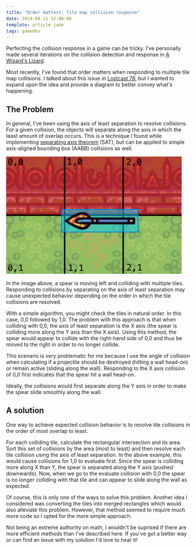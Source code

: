 ```yaml
---
title: "Order matters: Tile map collision response"
date: 2014-06-11 12:00:00
template: article.jade
tags: gamedev
---
```

Perfecting the collision response in a game can be tricky. I've personally made several iterations on the collision detection and response in [A Wizard's Lizard][1].

Most recently, I've found that order matters when responding to multiple tile map collisions. I talked about this issue in [Lostcast 78][2], but I wanted to expand upon the idea and provide a diagram to better convey what's happening.

## The Problem

In general, I've been using the axis of least separation to resolve collisions. For a given collision, the objects will separate along the axis in which the least amount of overlap occurs. This is a technique I found while implementing [separating axis theorem][3] (SAT), but can be applied to simple axis-aligned bounding box (AABB) collisions as well.

![Diagram of a spear colliding with multiple tiles][4]

In the image above, a spear is moving left and colliding with multiple tiles. Responding to collisions by separating on the axis of least separation may cause unexpected behavior depending on the order in which the tile collisions are resolved.

With a simple algorithm, you might check the tiles in natural order. In this case, 0,0 followed by 1,0. The problem with this approach is that when colliding with 0,0, the axis of least separation is the X axis (the spear is colliding more along the Y axis than the X axis). Using this method, the spear would appear to collide with the right-hand side of 0,0 and thus be moved to the right in order to no longer collide.

This scenario is very problematic for me because I use the angle of collision when calculating if a projectile should be destroyed (hitting a wall head-on) or remain active (sliding along the wall). Responding to the X axis collision of 0,0 first indicates that the spear hit a wall head-on.

Ideally, the collisions would first separate along the Y axis in order to make the spear slide smoothly along the wall.

## A solution

One way to achieve expected collision behavior is to resolve tile collisions in the order of most overlap to least.

For each colliding tile, calculate the rectangular intersection and its area. Sort this set of collisions by the area (most to least) and then resolve each tile collision using the axis of least separation. In the above example, this would cause collisions for 1,0 to evaluate first. Since the spear is colliding more along X than Y, the spear is separated along the Y axis (pushed downwards). Now, when we go to the evaluate collision with 0,0 the spear is no longer colliding with that tile and can appear to slide along the wall as expected.

Of course, this is only one of the ways to solve this problem. Another idea I considered was converting the tiles into merged rectangles which would also alleviate this problem. However, that method seemed to require much more code so I opted for the more simple approach.

Not being an extreme authority on math, I wouldn't be suprised if there are more efficient methods than I've described here. If you've got a better way or can find an issue with my solution I'd love to hear it!

[1]: http://www.wizardslizard.com/ "A Wizard's Lizard"
[2]: http://www.lostdecadegames.com/lostcast-78/ "Lostcast 78: Separation Axis Feeling"
[3]: http://gamedevelopment.tutsplus.com/tutorials/collision-detection-using-the-separating-axis-theorem--gamedev-169
[4]: /media/images/misc/sat-collision-diagram.png "Problematic collision with multiple tiles"

